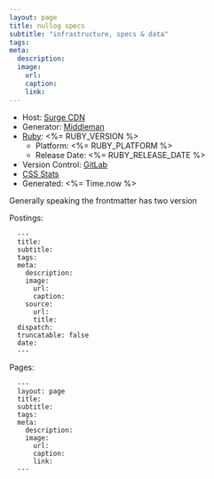 ```yaml
---
layout: page
title: nullog specs
subtitle: "infrastructure, specs & data"
tags:
meta:
  description:
  image:
    url:
    caption:
    link:
---
```

* Host: [Surge CDN][cdn]
* Generator: [Middleman][middleman]
* [Ruby][ruby]: <%= RUBY_VERSION %>
   * Platform: <%= RUBY_PLATFORM %>
   * Release Date: <%= RUBY_RELEASE_DATE %>
* Version Control: [GitLab][gl]
* [CSS Stats][cssStats]
* Generated: <%= Time.now %>

Generally speaking the frontmatter has two version

Postings:

      ---
      title:
      subtitle:
      tags:
      meta:
        description:
        image:
          url:
          caption:
        source:
          url:
          title:
      dispatch:
      truncatable: false
      date:
      ---

Pages:

      ---
      layout: page
      title:
      subtitle:
      tags:
      meta:
        description:
        image:
          url:
          caption:
          link:
      ---

[cdn]: http://surge.sh/
[ruby]: http://ruby-lang.org/
[heroku]: https://www.heroku.com/
[middleman]: http://middlemanapp.com/
[gl]: https://gitlab.com/
[cssStats]: http://cssstats.com/stats?url=http://www.nullog.net
